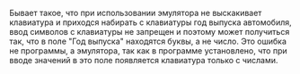 Бывает такое, что при использовании эмулятора не выскакивает клавиатура и приходся набирать с клавиатуры год выпуска автомобиля,
ввод символов с клавиатуры не запрещен и поэтому может получиться так, что в поле "Год выпуска" находятся буквы, а не число. Это ошибка не программы, а эмулятора,
так как в программе установлено, что при вводе значений в это поле появляется клавиатура только с числами.